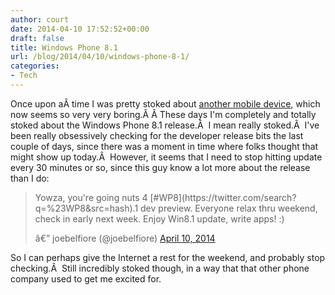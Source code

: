```yaml
---
author: court
date: 2014-04-10 17:52:52+00:00
draft: false
title: Windows Phone 8.1
url: /blog/2014/04/10/windows-phone-8-1/
categories:
- Tech
---
```


Once upon aÂ time I was pretty stoked about [another mobile device](http://www.vallentyne.com/blog/2007/01/09/apple-products-release/), which now seems so very very boring.Â Â These days I'm completely and totally stoked about the Windows Phone 8.1 release.Â  I mean really stoked.Â  I've been really obsessively checking for the developer release bits the last couple of days, since there was a moment in time where folks thought that might show up today.Â  However, it seems that I need to stop hitting update every 30 minutes or so, since this guy know a lot more about the release than I do:


<blockquote>Yowza, you're going nuts 4 [#WP8](https://twitter.com/search?q=%23WP8&src=hash).1 dev preview. Everyone relax thru weekend, check in early next week. Enjoy Win8.1 update, write apps! :)

â€” joebelfiore (@joebelfiore) [April 10, 2014](https://twitter.com/joebelfiore/statuses/454281727158919168)</blockquote>


So I can perhaps give the Internet a rest for the weekend, and probably stop checking.Â  Still incredibly stoked though, in a way that that other phone company used to get me excited for.


